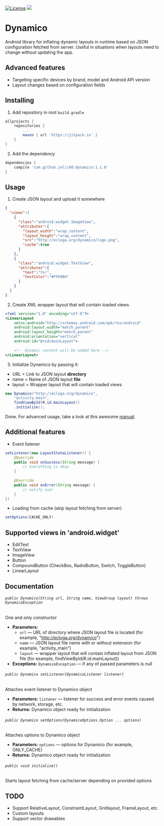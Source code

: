 [![License](https://img.shields.io/badge/License-Apache%202.0-blue.svg)](https://opensource.org/licenses/Apache-2.0)
[![](https://jitpack.io/v/jelic98/dynamico.svg)](https://jitpack.io/#jelic98/dynamico)

# Dynamico

Android library for inflating dynamic layouts in runtime based on JSON configuration fetched from server. Useful in situations when layouts need to change without updating the app.

## Advanced features
* Targeting specific devices by brand, model and Android API version
* Layout changes based on configuration fields

## Installing

1. Add repository in root ```build.gradle```

```gradle
allprojects {
    repositories {
        ...
        maven { url 'https://jitpack.io' }
    }
}
```

2. Add the dependency

```gradle
dependencies {
    compile 'com.github.jelic98:dynamico:1.1.0'
}
```

## Usage

1. Create JSON layout and upload it somewhere

```json
{
  "views":[  
    {  
      "class":"android.widget.ImageView",
      "attributes":{  
        "layout_width":"wrap_content",
        "layout_height":"wrap_content",
        "src":"http://ecloga.org/dynamico/logo.png",
        "cache":true
      }
    },
    {  
      "class":"android.widget.TextView",
      "attributes":{  
        "text":"Yo!",
        "textColor":"#FF69B4"
      }
    }
  ]
}
```

2. Create XML wrapper layout that will contain loaded views

```xml
<?xml version="1.0" encoding="utf-8"?>
<LinearLayout
	xmlns:android="http://schemas.android.com/apk/res/android"
	android:layout_width="match_parent"
	android:layout_height="match_parent"
	android:orientation="vertical"
	android:id="@+id/mainLayout">
		
	<!-- Dynamic content will be added here -->
</LinearLayout>
```

3. Initialize Dynamico by passing it:
* URL = Link to JSON layout **directory**
* name = Name of JSON layout **file**
* layout = Wrapper layout that will contain loaded views

```java
new Dynamico("http://ecloga.org/dynamico",
    "activity_main",
    findViewById(R.id.mainLayout))
    .initialize();
```

Done. For advanced usage, take a look at this awesome [manual](https://github.com/jelic98/dynamico/blob/master/MANUAL.md).

## Additional features

* Event listener

```java
setListener(new LayoutStateListener() {
	@Override
	public void onSuccess(String message) {
		// everything is okay
	}
	
	@Override
	public void onError(String message) {
		// notify user
	}
})
```

* Loading from cache (skip layout fetching from server)

```java
setOptions(CACHE_ONLY)
```

## Supported views in 'android.widget'
* EditText
* TextView
* ImageView
* Button
* CompoundButton (CheckBox, RadioButton, Switch, ToggleButton)
* LinearLayout

## Documentation

###### `public Dynamico(String url, String name, ViewGroup layout) throws DynamicoException`

One and only constructor

 * **Parameters:**
   * `url` — URL of directory where JSON layout file is located (for example, "http://ecloga.org/dynamico")
   * `name` — JSON layout file name with or without extension (for example, "activity_main")
   * `layout` — wrapper layout that will contain inflated layout from JSON file (for example, findViewById(R.id.mainLayout))
 * **Exceptions:** `DynamicoException` — if any of passed parameters is null

###### `public Dynamico setListener(DynamicoListener listener)`

Attaches event listener to Dynamico object

 * **Parameters:** `listener` — listener for success and error events caused by network, storage, etc.
 * **Returns:** Dynamico object ready for initialization

###### `public Dynamico setOptions(DynamicoOptions.Option ... options)`

Attaches options to Dynamico object

 * **Parameters:** `options` — options for Dynamico (for example, ONLY_CACHE)
 * **Returns:** Dynamico object ready for initialization

###### `public void initialize()`

Starts layout fetching from cache/server depending on provided options

## TODO
* Support RelativeLayout, ConstraintLayout, Gridlayout, FrameLayout, etc.
* Custom layouts
* Support vector drawables

